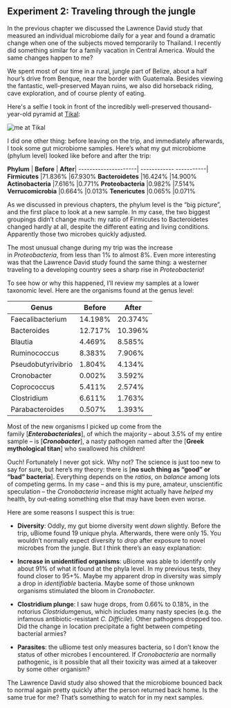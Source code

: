 Experiment 2: Traveling through the jungle
------------------------------------------

In the previous chapter we discussed the Lawrence David study that measured an individual microbiome daily for a year and found a dramatic change when one of the subjects moved temporarily to Thailand. I recently did something similar for a family vacation in Central America. Would the same changes happen to me?

We spent most of our time in a rural, jungle part of Belize, about a half hour’s drive from Benque, near the border with Guatemala. Besides viewing the fantastic, well-preserved Mayan ruins, we also did horseback riding, cave exploration, and of course plenty of eating.

Here's a selfie I took in front of the incredibly well-preserved thousand-year-old pyramid at [Tikal](http://www.smithsonianmag.com/history/secrets-of-the-maya-deciphering-tikal-2289808/):

![me at Tikal](https://farm9.staticflickr.com/8594/16063989023_353f14a4dd.jpg)

I did one other thing: before leaving on the trip, and immediately afterwards, I took some gut microbiome samples. Here’s what my gut microbiome (phylum level) looked like before and after the trip:

  **Phylum** |           **Before** |  **After**|
  ---------------------| ------------ -----------|
  **Firmicutes**        |71.836%      |67.930%
  **Bacteroidetes**     |16.424%      |14.900%
  **Actinobacteria**    |7.616%       |0.771%
  **Proteobacteria**    |0.982%       |7.514%
  **Verrucomicrobia**   |0.664%       |0.013%
  **Tenericutes**       |0.065%       |0.071%

As we discussed in previous chapters, the phylum level is the “big picture”, and the first place to look at a new sample. In my case, the two biggest groupings didn’t change much: my ratio of Firmicutes to Bacteroidetes changed hardly at all, despite the different eating and living conditions. Apparently those two microbes quickly adjusted.

The most unusual change during my trip was the increase in *Proteobacteria*, from less than 1% to almost 8%. Even more interesting was that the Lawrence David study found the same thing: a westerner traveling to a developing country sees a sharp rise in *Proteobacteria*!

To see how or why this happened, I’ll review my samples at a lower taxonomic level. Here are the organisms found at the genus level:

  Genus               | **Before** |  **After**|
  --------------------| ------------| -----------
  Faecalibacterium	|   14.198%|      20.374%|
  Bacteroides|          12.717%|      10.396%|
  Blautia |             4.469% |      8.585%|
  Ruminococcus  |       8.383% |      7.906%|
  Pseudobutyrivibrio |  1.804% |      4.134%|
  Cronobacter        |  0.002% |      3.592%|
  Coprococcus          |5.411% |      2.574%|
  Clostridium          |6.611% |      1.763%|
  Parabacteroides      |0.507% |      1.393%|
  
  
  
Most of the new organisms I picked up come from the family [***Enterobacteriales***], of which the majority – about 3.5% of my entire sample – is [***Cronobacter***], a nasty pathogen named after the [**Greek mythological titan**] who swallowed his children!

Ouch! Fortunately I never got sick. Why not? The science is just too new to say for sure, but here’s my theory: there is [**no such thing as “good” or “bad” bacteria**]. Everything depends on the *ratios*, on *balance* among lots of competing germs. In my case – and this is my pure, amateur, unscientific speculation – the *Cronobacteria* increase might actually have *helped* my health, by out-eating something else that may have been even worse.

Here are some reasons I suspect this is true:

-   **Diversity**: Oddly, my gut biome diversity went *down* slightly. Before the trip, uBiome found 19 unique phyla. Afterwards, there were only 15. You wouldn’t normally expect diversity to *drop* after exposure to novel microbes from the jungle. But I think there’s an easy explanation:

-   **Increase in unidentified organisms**: uBiome was able to identify only about 91% of what it found at the phyla level. In my previous tests, they found closer to 95+%. Maybe my apparent drop in diversity was simply a drop in *identifiable* bacteria. Maybe some of those unknown organisms stimulated the bloom in *Cronobacter*.

-   **Clostridium plunge**: I saw huge drops, from 0.66% to 0.18%, in the notorius *Clostridum*genus, which includes many nasty species (e.g. the infamous antibiotic-resistant *C. Difficile*). Other pathogens dropped too. Did the change in location precipitate a fight between competing bacterial armies?

-   **Parasites**: the uBiome test only measures bacteria, so I don’t know the status of other microbes I encountered. If *Cronobacteria* are normally pathogenic, is it possible that all their toxicity was aimed at a takeover by some other organism?

The Lawrence David study also showed that the microbiome bounced back to normal again pretty quickly after the person returned back home. Is the same true for me? That’s something to watch for in my next samples.
